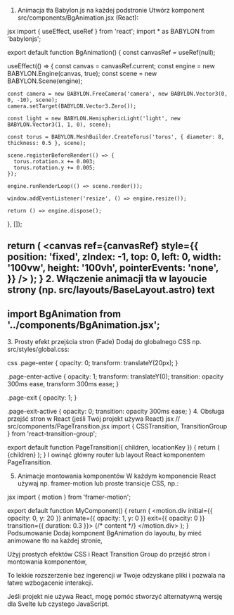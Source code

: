 1. Animacja tła Babylon.js na każdej podstronie
Utwórz komponent src/components/BgAnimation.jsx (React):

jsx
import { useEffect, useRef } from 'react';
import * as BABYLON from 'babylonjs';

export default function BgAnimation() {
  const canvasRef = useRef(null);

  useEffect(() => {
    const canvas = canvasRef.current;
    const engine = new BABYLON.Engine(canvas, true);
    const scene = new BABYLON.Scene(engine);

    const camera = new BABYLON.FreeCamera('camera', new BABYLON.Vector3(0, 0, -10), scene);
    camera.setTarget(BABYLON.Vector3.Zero());

    const light = new BABYLON.HemisphericLight('light', new BABYLON.Vector3(1, 1, 0), scene);

    const torus = BABYLON.MeshBuilder.CreateTorus('torus', { diameter: 8, thickness: 0.5 }, scene);

    scene.registerBeforeRender(() => {
      torus.rotation.x += 0.003;
      torus.rotation.y += 0.005;
    });

    engine.runRenderLoop(() => scene.render());

    window.addEventListener('resize', () => engine.resize());

    return () => engine.dispose();
  }, []);

  return (
    <canvas
      ref={canvasRef}
      style={{
        position: 'fixed',
        zIndex: -1,
        top: 0,
        left: 0,
        width: '100vw',
        height: '100vh',
        pointerEvents: 'none',
      }}
    />
  );
}
2. Włączenie animacji tła w layoucie strony (np. src/layouts/BaseLayout.astro)
text
---
import BgAnimation from '../components/BgAnimation.jsx';
---

<html>
  <head>
    <title>Odzyskana strona</title>
    <!-- meta, style itp... -->
  </head>
  <body>
    <BgAnimation />
    <slot /> <!-- tutaj będzie zawartość strony -->
  </body>
</html>
3. Prosty efekt przejścia stron (Fade)
Dodaj do globalnego CSS np. src/styles/global.css:

css
.page-enter {
  opacity: 0;
  transform: translateY(20px);
}

.page-enter-active {
  opacity: 1;
  transform: translateY(0);
  transition: opacity 300ms ease, transform 300ms ease;
}

.page-exit {
  opacity: 1;
}

.page-exit-active {
  opacity: 0;
  transition: opacity 300ms ease;
}
4. Obsługa przejść stron w React (jeśli Twój projekt używa React)
jsx
// src/components/PageTransition.jsx
import { CSSTransition, TransitionGroup } from 'react-transition-group';

export default function PageTransition({ children, locationKey }) {
  return (
    <TransitionGroup component={null}>
      <CSSTransition key={locationKey} classNames="page" timeout={300}>
        {children}
      </CSSTransition>
    </TransitionGroup>
  );
}
I owinąć główny router lub layout React komponentem PageTransition.

5. Animacje montowania komponentów
W każdym komponencie React używaj np. framer-motion lub proste transicje CSS, np.:

jsx
import { motion } from 'framer-motion';

export default function MyComponent() {
  return (
    <motion.div initial={{ opacity: 0, y: 20 }} animate={{ opacity: 1, y: 0 }} exit={{ opacity: 0 }} transition={{ duration: 0.3 }}>
      {/* content */}
    </motion.div>
  );
}
Podsumowanie
Dodaj komponent BgAnimation do layoutu, by mieć animowane tło na każdej stronie,

Użyj prostych efektów CSS i React Transition Group do przejść stron i montowania komponentów,

To lekkie rozszerzenie bez ingerencji w Twoje odzyskane pliki i pozwala na łatwe wzbogacenie interakcji.

Jeśli projekt nie używa React, mogę pomóc stworzyć alternatywną wersję dla Svelte lub czystego JavaScript.